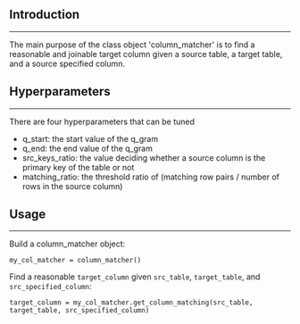 ## Introduction

---

The main purpose of the class object 'column_matcher' is to find a reasonable and joinable target column given a source table, a target table, and a source specified column.

## Hyperparameters

---

There are four hyperparameters that can be tuned

- q_start: the start value of the q_gram
- q_end: the end value of the q_gram
- src_keys_ratio: the value deciding whether a source column is the primary key of the table or not
- matching_ratio: the threshold ratio of (matching row pairs / number of rows in the source column)

## Usage

---

Build a column_matcher object:
    
    my_col_matcher = column_matcher()

Find a reasonable `target_column` given `src_table`, `target_table`, and `src_specified_column`:

    target_column = my_col_matcher.get_column_matching(src_table, target_table, src_specified_column)
